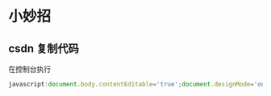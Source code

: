 # 小妙招

## csdn 复制代码

在控制台执行

```js
javascript:document.body.contentEditable='true';document.designMode='on'; void 0
```
